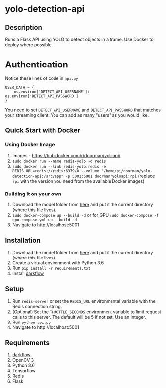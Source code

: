 # yolo-detection-api 

## Description
Runs a Flask API using YOLO to detect objects in a frame. Use Docker to deploy where possible.


# Authentication

Notice these lines of code in `api.py`

```
USER_DATA = {
    os.environ['DETECT_API_USERNAME']: os.environ['DETECT_API_PASSWORD']
}
```

You need to set `DETECT_API_USERNAME` and `DETECT_API_PASSWORD` that matches your streaming client. You can add as many "users" as you would like.



## Quick Start with Docker

### Using Docker Image
1. Images - https://hub.docker.com/r/doorman/yoloapi/
1. `sudo docker run --name redis-yolo -d redis` 
1. `sudo docker run --link redis-yolo:redis -e REDIS_URL=redis://redis:6379/0 --volume "/home/pi/doorman/yolo-detection-api:/src/app" -p 5001:5001 doorman/yoloapi:rpi` (replace `rpi` with the version you need from the available Docker images)

### Building it on your own
1. Download the model folder from [here](https://drive.google.com/open?id=1NYtW4w2EjasFzvNQt_J6jduWeNWUIxyQ) and put it the current directory (where this file lives).
1. `sudo docker-compose up --build -d` or for GPU `sudo docker-compose -f gpu-compose.yml up --build -d`
1. Navigate to http://localhost:5001

## Installation
1. Download the model folder from [here](https://drive.google.com/open?id=1NYtW4w2EjasFzvNQt_J6jduWeNWUIxyQ) and put it the current directory (where this file lives).
2. Create a virtual environment with Python 3.6
3. Run `pip install -r requirements.txt`
4. Install [darkflow](https://github.com/thtrieu/darkflow)

## Setup
1. Run `redis-server` or set the `REDIS_URL` environmental variable with the Redis connection string.
1. (Optional) Set the `THROTTLE_SECONDS` environment variable to limit request calls to this server. The default will be 5 if not set. Use an integer.
1. Run `python api.py` 
1. Navigate to http://localhost:5001
 

## Requirements
1. [darkflow](https://github.com/thtrieu/darkflow)
1. OpenCV 3
1. Python 3.6
1. Tensorflow
1. Redis
1. Flask